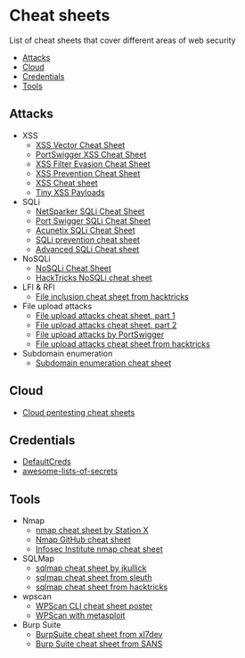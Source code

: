 # Cheat sheets

List of cheat sheets that cover different areas of web security
- [Attacks](#attacks)
- [Cloud](#cloud)
- [Credentials](#credentials)
- [Tools](#tools)

## Attacks
- XSS
  - [XSS Vector Cheat Sheet](https://gist.github.com/kurobeats/9a613c9ab68914312cbb415134795b45)
  - [PortSwigger XSS Cheat Sheet](https://portswigger.net/web-security/cross-site-scripting/cheat-sheet)
  - [XSS Filter Evasion Cheat Sheet](https://owasp.org/www-community/xss-filter-evasion-cheatsheet)
  - [XSS Prevention Cheat Sheet](https://cheatsheetseries.owasp.org/cheatsheets/Cross_Site_Scripting_Prevention_Cheat_Sheet.html)
  - [XSS Cheat sheet](https://gist.github.com/dave5623/2fe3013686e7ee1bc9324512055e146a)
  - [Tiny XSS Payloads](https://github.com/terjanq/Tiny-XSS-Payloads)
- SQLi
  - [NetSparker SQLi Cheat Sheet](https://www.netsparker.com/blog/web-security/sql-injection-cheat-sheet/)
  - [Port Swigger SQLi Cheat Sheet](https://portswigger.net/web-security/sql-injection/cheat-sheet)
  - [Acunetix SQLi Cheat Sheet](https://www.acunetix.com/blog/web-security-zone/sql-injection-cheat-sheet-for-developers/)
  - [SQLi prevention cheat sheet](https://cheatsheetseries.owasp.org/cheatsheets/SQL_Injection_Prevention_Cheat_Sheet.html)
  - [Advanced SQLi Cheat sheet](https://github.com/kleiton0x00/Advanced-SQL-Injection-Cheatsheet)
- NoSQLi
  - [NoSQLi Cheat Sheet](https://github.com/swisskyrepo/PayloadsAllTheThings/tree/master/NoSQL%20Injection)
  - [HackTricks NoSQLi cheat sheet](https://book.hacktricks.xyz/pentesting-web/nosql-injection)
- LFI & RFI
  - [File inclusion cheat sheet from hacktricks](https://book.hacktricks.xyz/pentesting-web/file-inclusion)
- File upload attacks
  - [File upload attacks cheat sheet, part 1](https://blog.yeswehack.com/yeswerhackers/exploitation/file-upload-attacks-part-1/)
  - [File upload attacks cheat sheet, part 2](https://blog.yeswehack.com/yeswerhackers/file-upload-attacks-part-2/)
  - [File upload attacks by PortSwigger](https://portswigger.net/web-security/file-upload)
  - [File upload attacks cheat sheet from hacktricks](https://book.hacktricks.xyz/pentesting-web/file-upload)
- Subdomain enumeration
  - [Subdomain enumeration cheat sheet](https://pentester.land/cheatsheets/2018/11/14/subdomains-enumeration-cheatsheet.html)

## Cloud
- [Cloud pentesting cheat sheets](https://github.com/dafthack/CloudPentestCheatsheets)

## Credentials
- [DefaultCreds](https://github.com/ihebski/DefaultCreds-cheat-sheet)
- [awesome-lists-of-secrets](https://github.com/Puliczek/awesome-list-of-secrets-in-environment-variables)

## Tools
- Nmap
  - [nmap cheat sheet by Station X](https://www.stationx.net/nmap-cheat-sheet/)
  - [Nmap GitHub cheat sheet](https://github.com/jasonniebauer/Nmap-Cheatsheet)
  - [Infosec Institute nmap cheat sheet](https://resources.infosecinstitute.com/topic/nmap-cheat-sheet/)
- SQLMap
  - [sqlmap cheat sheet by jkullick](https://gist.github.com/jkullick/03b98b1e44f03986c5d1fc69c092220d)
  - [sqlmap cheat sheet from sleuth](https://www.security-sleuth.com/sleuth-blog/2017/1/3/sqlmap-cheat-sheet)
  - [sqlmap cheat sheet from hacktricks](https://book.hacktricks.xyz/pentesting-web/sql-injection/sqlmap)
- wpscan
  - [WPScan CLI cheat sheet poster](https://github.com/wpscanteam/blog/blob/1075e542446584a722a380de931ef20deb664b4b/assets/posts/wpscan-posters/WPScan_CLI_Cheat_Sheet.pdf)
  - [WPScan with metasploit](https://www.exploit-db.com/docs/english/45556-wordpress-penetration-testing-using-wpscan-and-metasploit.pdf?rss)
- Burp Suite
  - [BurpSuite cheat sheet from xl7dev](https://github.com/xl7dev/BurpSuite/blob/master/CheatSheet.md)
  - [Burp Suite cheat sheet from SANS](https://www.sans.org/posters/burp-suite-cheat-sheet/)
